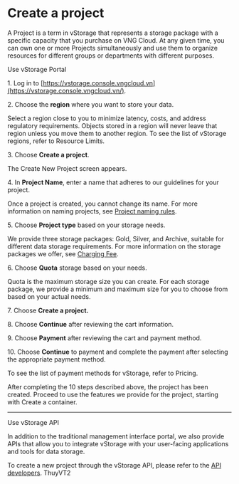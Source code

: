 # Create a project

A Project is a term in vStorage that represents a storage package with a specific capacity that you purchase on VNG Cloud. At any given time, you can own one or more Projects simultaneously and use them to organize resources for different groups or departments with different purposes.

&#x20;Use vStorage Portal

1\. Log in to [https://vstorage.console.vngcloud.vn](https://vstorage.console.vngcloud.vn/).

2\. Choose the **region** where you want to store your data.

Select a region close to you to minimize latency, costs, and address regulatory requirements. Objects stored in a region will never leave that region unless you move them to another region. To see the list of vStorage regions, refer to Resource Limits.

3\. Choose **Create a project**.

The Create New Project screen appears.

4\. In **Project Name**, enter a name that adheres to our guidelines for your project.

Once a project is created, you cannot change its name. For more information on naming projects, see [Project naming rules](https://docs.vngcloud.vn/display/VSEN/Project+naming+rules).

5\. Choose **Project type** based on your storage needs.

We provide three storage packages: Gold, Silver, and Archive, suitable for different data storage requirements. For more information on the storage packages we offer, see [Charging Fee](https://docs.vngcloud.vn/display/VSEN/Charging+Fee).

6\. Choose **Quota** storage based on your needs.

Quota is the maximum storage size you can create. For each storage package, we provide a minimum and maximum size for you to choose from based on your actual needs.

7\. Choose **Create a project.**

8\. Choose **Continue** after reviewing the cart information.

9\. Choose **Payment** after reviewing the cart and payment method.

10\. Choose **Continue** to payment and complete the payment after selecting the appropriate payment method.

To see the list of payment methods for vStorage, refer to Pricing.

After completing the 10 steps described above, the project has been created. Proceed to use the features we provide for the project, starting with Create a container.

***

&#x20;Use vStorage API

In addition to the traditional management interface portal, we also provide APIs that allow you to integrate vStorage with your user-facing applications and tools for data storage.

To create a new project through the vStorage API, please refer to the [API developers](https://docs.vngcloud.vn/display/VSEN/API+developers). ThuyVT2

